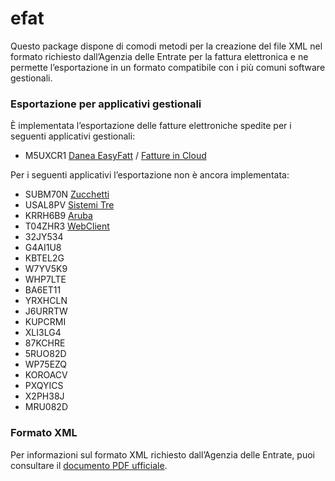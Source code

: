 # efat

Questo package dispone di comodi metodi per la creazione del file XML nel formato richiesto dall’Agenzia delle Entrate per la fattura elettronica e ne permette l’esportazione in un formato compatibile con i più comuni software gestionali.

### Esportazione per applicativi gestionali

È implementata l’esportazione delle fatture elettroniche spedite per i seguenti applicativi gestionali:

* M5UXCR1 [Danea EasyFatt](https://www.danea.it/software/easyfatt/) / [Fatture in Cloud](https://www.danea.it/software/fatture-in-cloud/)

Per i seguenti applicativi l’esportazione non è ancora implementata:

* SUBM70N [Zucchetti](https://www.zucchetti.it/website/cms/categoria/3576-software-fatturazione-elettronica-zucchetti..html)
* USAL8PV [Sistemi Tre](https://www.sistemitre.it/)
* KRRH6B9 [Aruba](https://fatturazioneelettronica.aruba.it)
* T04ZHR3 [WebClient](http://webclient.it/fatturazione-on-line/)
* 32JY534
* G4AI1U8
* KBTEL2G
* W7YV5K9
* WHP7LTE
* BA6ET11
* YRXHCLN
* J6URRTW
* KUPCRMI
* XLI3LG4
* 87KCHRE
* 5RUO82D
* WP75EZQ
* KOROACV
* PXQYICS
* X2PH38J
* MRU082D

### Formato XML

Per informazioni sul formato XML richiesto dall’Agenzia delle Entrate, puoi consultare il [documento PDF ufficiale](https://www.fatturapa.gov.it/export/fatturazione/sdi/Specifiche_tecniche_del_formato_FatturaPA_v1.2.pdf).
